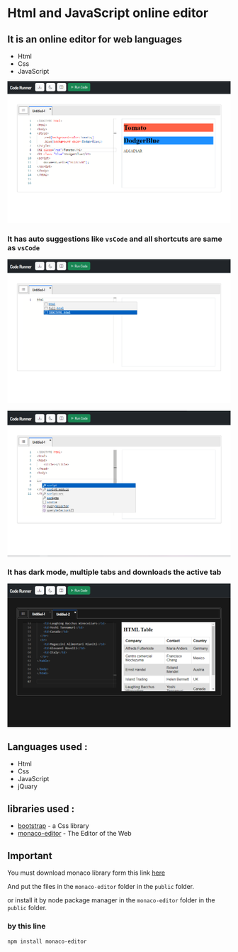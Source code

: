 # Html and JavaScript online editor


## It is an online editor for web languages
* Html
* Css
* JavaScript

<p align="center">
  <img src="https://raw.githubusercontent.com/Mo-AlCaesar/online-editor/main/screenshot/011119.png">
</p>


### It has auto suggestions like `vsCode` and all shortcuts are same as `vsCode`
<p align="center">
  <img src="https://raw.githubusercontent.com/Mo-AlCaesar/online-editor/main/screenshot/005044.png">
</p>

<p align="center">
  <img src="https://raw.githubusercontent.com/Mo-AlCaesar/online-editor/main/screenshot/005212.png">
</p>

### It has dark mode, multiple tabs and downloads the active tab

<p align="center">
  <img src="https://raw.githubusercontent.com/Mo-AlCaesar/online-editor/main/screenshot/005628.png">
</p>

##

## Languages used :

* Html
* Css
* JavaScript
* jQuary

## libraries used :
* [bootstrap](https://getbootstrap.com/docs/5.2/getting-started/introduction/) - a Css library
* [monaco-editor](https://microsoft.github.io/monaco-editor/) - The Editor of the Web

##



## Important 

You must download monaco library form this link [here](https://microsoft.github.io/monaco-editor/)

And put the files in the `monaco-editor` folder in the `public` folder.

or install it by node package manager in the `monaco-editor` folder in the `public` folder.

### by this line 

```
npm install monaco-editor

```


